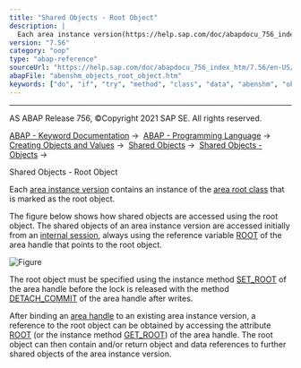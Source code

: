 ```yaml
---
title: "Shared Objects - Root Object"
description: |
  Each area instance version(https://help.sap.com/doc/abapdocu_756_index_htm/7.56/en-US/abenarea_instance_version_glosry.htm 'Glossary Entry') contains an instance of the area root class(https://help.sap.com/doc/abapdocu_756_index_htm/7.56/en-US/abenroot_data_class_glosry.htm 'Glossary Entry') tha
version: "7.56"
category: "oop"
type: "abap-reference"
sourceUrl: "https://help.sap.com/doc/abapdocu_756_index_htm/7.56/en-US/abenshm_objects_root_object.htm"
abapFile: "abenshm_objects_root_object.htm"
keywords: ["do", "if", "try", "method", "class", "data", "abenshm", "objects", "root", "object"]
---
```


* * *

AS ABAP Release 756, ©Copyright 2021 SAP SE. All rights reserved.

[ABAP - Keyword Documentation](https://help.sap.com/doc/abapdocu_756_index_htm/7.56/en-US/abenabap.htm) →  [ABAP - Programming Language](https://help.sap.com/doc/abapdocu_756_index_htm/7.56/en-US/abenabap_reference.htm) →  [Creating Objects and Values](https://help.sap.com/doc/abapdocu_756_index_htm/7.56/en-US/abencreate_objects.htm) →  [Shared Objects](https://help.sap.com/doc/abapdocu_756_index_htm/7.56/en-US/abenabap_shared_objects.htm) →  [Shared Objects - Objects](https://help.sap.com/doc/abapdocu_756_index_htm/7.56/en-US/abenshm_objects.htm) → 

Shared Objects - Root Object

Each [area instance version](https://help.sap.com/doc/abapdocu_756_index_htm/7.56/en-US/abenarea_instance_version_glosry.htm "Glossary Entry") contains an instance of the [area root class](https://help.sap.com/doc/abapdocu_756_index_htm/7.56/en-US/abenroot_data_class_glosry.htm "Glossary Entry") that is marked as the root object.

The figure below shows how shared objects are accessed using the root object. The shared objects of an area instance version are accessed initially from an [internal session](https://help.sap.com/doc/abapdocu_756_index_htm/7.56/en-US/abeninternal_session_glosry.htm "Glossary Entry"), always using the reference variable [ROOT](https://help.sap.com/doc/abapdocu_756_index_htm/7.56/en-US/abenshm_area_class.htm) of the area handle that points to the root object.

![Figure](bdoc_shm.gif)

The root object must be specified using the instance method [SET\_ROOT](https://help.sap.com/doc/abapdocu_756_index_htm/7.56/en-US/abenshm_area_class.htm) of the area handle before the lock is released with the method [DETACH\_COMMIT](https://help.sap.com/doc/abapdocu_756_index_htm/7.56/en-US/abenshm_cl_shm_area.htm) of the area handle after writes.

After binding an [area handle](https://help.sap.com/doc/abapdocu_756_index_htm/7.56/en-US/abenarea_handle_glosry.htm "Glossary Entry") to an existing area instance version, a reference to the root object can be obtained by accessing the attribute [ROOT](https://help.sap.com/doc/abapdocu_756_index_htm/7.56/en-US/abenshm_area_class.htm) (or the instance method [GET\_ROOT](https://help.sap.com/doc/abapdocu_756_index_htm/7.56/en-US/abenshm_cl_shm_area.htm)) of the area handle. The root object can then contain and/or return object and data references to further shared objects of the area instance version.